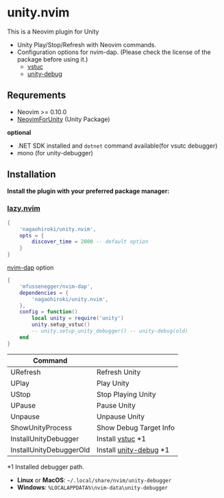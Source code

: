 # unity.nvim

This is a Neovim plugin for Unity

- Unity Play/Stop/Refresh with Neovim commands.
- Configuration options for nvim-dap. (Please check the license of the package before using it.)
   - [vstuc](https://marketplace.visualstudio.com/items?itemName=VisualStudioToolsForUnity.vstuc)
   - [unity-debug](https://marketplace.visualstudio.com/items?itemName=deitry.unity-debug)


## Requrements

- Neovim >= 0.10.0
- [NeovimForUnity](https://github.com/nagaohiroki/NeovimForUnity) (Unity Package)

**optional**
- .NET SDK installed and `dotnet` command available(for vsutc debugger)
- mono (for unity-debugger)

## Installation


**Install the plugin with your preferred package manager:**

### [lazy.nvim](https://github.com/folke/lazy.nvim)

```lua
{
    'nagaohiroki/unity.nvim',
    opts = {
        discover_time = 2000 -- default option
    }
}
```

[nvim-dap](https://github.com/mfussenegger/nvim-dap) option

```lua
{
    'mfussenegger/nvim-dap',
    dependencies = {
        'nagaohiroki/unity.nvim',
    },
    config = function()
        local unity = require('unity')
        unity.setup_vstuc()
        -- unity.setup_unity_debugger() -- unity-debug(old)
    end
}
```

| Command |   |
| ------------- | -------------- |
|  URefresh | Refresh Unity |
|  UPlay | Play Unity |
|  UStop | Stop Playing Unity |
|  UPause | Pause Unity |
|  Unpause | Unpause Unity |
|  ShowUnityProcess | Show Debug Target Info |
|  InstallUnityDebugger | Install [vstuc](https://marketplace.visualstudio.com/items?itemName=VisualStudioToolsForUnity.vstuc) \*1 |
|  InstallUnityDebuggerOld | Install [unity-debug](https://marketplace.visualstudio.com/items?itemName=deitry.unity-debug) \*1 |

\*1 Installed debugger path.
- **Linux** or **MacOS**: `~/.local/share/nvim/unity-debugger`
- **Windows**: `%LOCALAPPDATA%\nvim-data\unity-debugger`
